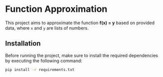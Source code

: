 # Function Approximation

This project aims to approximate the function **f(x) = y** based on provided data, where `x` and `y` are lists of numbers.  

## Installation

Before running the project, make sure to install the required dependencies by executing the following command:

```bash
pip install -r requirements.txt
